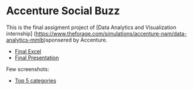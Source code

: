 # Accenture Social Buzz

This is the final assigment project of [Data Analytics and Visualization internship] (https://www.theforage.com/simulations/accenture-nam/data-analytics-mmlb)sponsered by Accenture.


- [Final Excel](https://docs.google.com/spreadsheets/d/1IowRAmR7D_5npySugveWUaCxs2SuY9AQbyi7EPs5F8o/edit?usp=sharing)
- [Final Presentation](https://docs.google.com/presentation/d/1Jo3Qz89MJu0N-ozaD1mFpuYNnkO__n8YLACYogzNchI/edit?usp=sharing)


Few screenshots:
- [Top 5 categories](./screenshots/Top5_Categories.png)